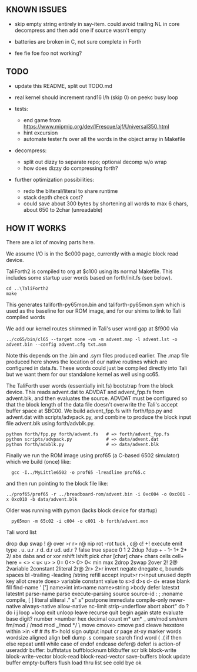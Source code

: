 ## KNOWN ISSUES

- skip empty string entirely in say-item. could avoid trailing NL in core decompress and then add one if source wasn't empty

- batteries are broken in C, not sure complete in Forth

- fee fie foe foo not working?

## TODO

- update this README, split out TODO.md

- real kernel should increment rand16 l/h (skip 0) on peekc busy loop

- tests:

  - end game from https://www.mipmip.org/dev/IFrescue/ajf/Universal350.html
  - hint excursion
  - automate tester.fs over all the words in the object array in Makefile

- decompress:

  - split out dizzy to separate repo; optional decomp w/o wrap
  - how does dizzy do compressing forth?

- further optimization possibilities:
  - redo the bliteral/literal to share runtime
  - stack depth check cost?
  - could save about 300 bytes by shortening all words to max 6 chars, about 650 to 2char (unreadable)

## HOW IT WORKS

There are a lot of moving parts here.

We assume I/O is in the $c000 page, currently with a magic block read device.

TaliForth2 is compiled to org at $c100 using its normal Makefile. This
includes some startup user words based on forth/init.fs (see below).

    cd ..\TaliForth2
    make

This generates taliforth-py65mon.bin and taliforth-py65mon.sym which is used
as the baseline for our ROM image, and for our shims to link
to Tali compiled words

We add our kernel routes shimmed in Tali's user word gap at $f900
via

    ../cc65/bin/cl65 --target none -vm -m advent.map -l advent.lst -o advent.bin --config advent.cfg txt.asm

Note this depends on the .bin and .sym files produced earlier.
The .map file produced here shows the location of our native routines
which are configured in data.fs. These words could just
be compiled directly into Tali but we want them for our standalone kernel
as well using cc65.

The TaliForth user words (essentially init.fs) bootstrap
from the block device. This reads advent.dat to ADVDAT
and advent_fpp.fs from advent.blk, and then evaluates the source.
ADVDAT must be configured so that the block length of the data file
doesn't overwrite the Tali's accept buffer space at $BC00.
We build advent_fpp.fs with forth/fpp.py and
advent.dat with scripts/advpack.py, and combine to produce
the block input file advent.blk using forth/advblk.py.

    python forth/fpp.py forth/advent.fs   # => forth/advent_fpp.fs
    python scripts/advpack.py             # => data/advent.dat
    python forth/advblk.py                # => data/advent.blk

Finally we run the ROM image using prof65 (a C-based 6502 simulator) which we build (once) like:

      gcc -I../MyLittle6502 -o prof65 -lreadline prof65.c

and then run pointing to the block file like:

    ../prof65/prof65 -r ../breadboard-rom/advent.bin -i 0xc004 -o 0xc001 -x 0xc010 -b data/advent.blk

Older was running with pymon (lacks block device for startup)

      py65mon -m 65c02 -i c004 -o c001 -b forth/advent.mon

Tali word list

drop dup swap ! @ over >r r> r@ nip rot
-rot tuck , c@ c! +! execute emit type . u. u.r .r d. d.r ud. ud.r ? false
true space 0 1 2 2dup ?dup + - 1- 1+ 2* 2/ abs dabs and or xor rshift lshift
pick char [char] char+ chars cells cell+ here = <> < u< u> > 0= 0<> 0> 0< min
max 2drop 2swap 2over 2! 2@ 2variable 2constant 2literal 2r@ 2r> 2>r invert
negate dnegate c, bounds spaces bl -trailing -leading /string refill accept
input>r r>input unused depth key allot create does> variable constant value
to s>d d>s d- d+ erase blank fill find-name ' ['] name>int int>name
name>string >body defer latestxt latestnt parse-name parse execute-parsing
source source-id : ; :noname compile, [ ] literal sliteral ." s" s\" postpone
immediate compile-only never-native always-native allow-native nc-limit
strip-underflow abort abort" do ?do i j loop +loop exit unloop leave recurse
quit begin again state evaluate base digit? number >number hex decimal count
m* um\* _ um/mod sm/rem fm/mod / /mod mod _/mod \*/ \ move cmove> cmove pad
cleave hexstore within >in <# # #s #> hold sign output input cr page at-xy
marker words wordsize aligned align bell dump .s compare search find word (
.( if then else repeat until while case of endof endcase defer@ defer! is
action-of useraddr buffer: buffstatus buffblocknum blkbuffer scr blk
block-write block-write-vector block-read block-read-vector save-buffers
block update buffer empty-buffers flush load thru list see cold bye ok
